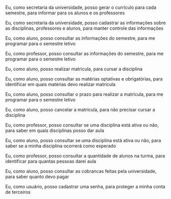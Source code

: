 <p>Eu, como secretaria da universidade, posso gerar o currículo para cada semestre, para informar para os alunos e os professores</p>
<p>Eu, como secretaria da universidade, posso cadastrar as informações sobre as disciplinas, professores e alunos, para manter controle das informações</p>
<p>Eu, como aluno, posso consultar as informações do semestre, para me programar para o semestre letivo</p>
<p>Eu, como professor, posso consultar as informações do semestre, para me programar para o semestre letivo</p>
<p>Eu, como aluno, posso realizar matricula, para cursar a disciplina</p>
<p>Eu, como aluno, posso consultar as matérias optativas e obrigatórias, para identificar em quais matérias devo realizar matrícula</p>
<p>Eu, como aluno, posso consultar o prazo para realizar a matrícula, para me programar para o semestre letivo</p>
<p>Eu, como aluno, posso cancelar a matricula, para não precisar cursar a disciplina</p>
<p>Eu, como professor, posso consultar se uma disciplina está ativa ou não, para saber em quais disciplinas posso dar aula</p>
<p>Eu, como aluno, posso consultar se uma disciplina está ativa ou não, para saber se a minha disciplina ocorrerá como esperado</p>
<p>Eu, como professor, posso consultar a quantidade de alunos na turma, para identificar para quantas pessoas darei aula</p>
<p>Eu, como aluno, posso consultar as cobrancas feitas pela universidade, para saber quanto devo pagar</p>
<p>Eu, como usuário, posso cadastrar uma senha, para proteger a minha conta de terceiros</p>

